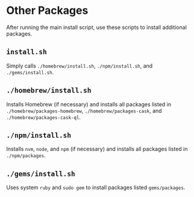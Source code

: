 # Other Packages

After running the main install script, use these scripts to install additional
packages.

## `install.sh`

Simply calls `./homebrew/install.sh`, `./npm/install.sh`, and
`./gems/install.sh`.

## `./homebrew/install.sh`

Installs Homebrew (if necessary) and installs all packages listed in
`./homebrew/packages-homebrew`, `./homebrew/packages-cask`, and
`./homebrew/packages-cask-ql`.

## `./npm/install.sh`

Installs `nvm`, `node`, and `npm` (if necessary) and installs all packages
listed in `./npm/packages`.

## `./gems/install.sh`

Uses system `ruby` and `sudo gem` to install packages listed `gems/packages`.
